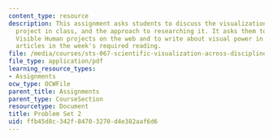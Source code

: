 ```yaml
---
content_type: resource
description: This assignment asks students to discuss the visualization for the first
  project in class, and the approach to researching it. It asks them to visit various
  Visible Human projects on the web and to write about visual power in each of the
  articles in the week's required reading.
file: /media/courses/sts-067-scientific-visualization-across-disciplines-a-critical-introduction-spring-2005/ffb45d8c342f84703270d4e382aaf6d6_pset2.pdf
file_type: application/pdf
learning_resource_types:
- Assignments
ocw_type: OCWFile
parent_title: Assignments
parent_type: CourseSection
resourcetype: Document
title: Problem Set 2
uid: ffb45d8c-342f-8470-3270-d4e382aaf6d6
---
```

